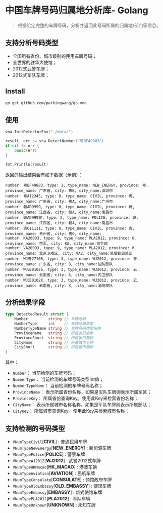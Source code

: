 # 中国车牌号码归属地分析库- Golang

> 根据给定完整的车牌号码，分析并返回此号码所属的归属地/部门等信息。

## 支持分析号码类型

- 全国所有省份、城市级别的民用车牌号码；
- 全世界的驻华大使馆；
- 2012式武警车牌；
- 2012式军队车牌；

## Install

```bash
go get github.com/parkingwang/go-vna
```

## 使用

```go
vna.InitDetectorEnv("./data/")

result, err := vna.DetectNumber("粤BF49883")
if nil != err {
    panic(err)
}

fmt.Println(result)
```

返回的输出结果会有如下数据（示例）：

```
number: 粤BF49883, type: 1, type_name: NEW_ENERGY, province: 粤, province_name: 广东省, city: 粤B, city_name:深圳市
number: 粤A12345, type: 0, type_name: CIVIL, province: 粤, province_name: 广东省, city: 粤A, city_name:广州市
number: 赣AD9999, type: 0, type_name: CIVIL, province: 赣, province_name: 江西省, city: 赣A, city_name:南昌市
number: 赣AD999警, type: 2, type_name: POLICE, province: 赣, province_name: 江西省, city: 赣A, city_name:南昌市
number: 贵O11111, type: 0, type_name: CIVIL, province: 贵, province_name: 贵州省, city: 贵O, city_name:
number: KA20003, type: 9, type_name: PLA2012, province: K, province_name: 空军, city: KA, city_name:司令部
number: VA20003, type: 9, type_name: PLA2012, province: V, province_name: 北京卫戍区, city: VA2, city_name:总后勤部总部
number: WJ粤7710B, type: 3, type_name: WJ2012, province: 粤, province_name: 广东省, city: B, city_name:边防部队
number: WJ云01026, type: 3, type_name: WJ2012, province: 云, province_name: 云南省, city: 6, city_name:内卫部队
number: WJ云0102X, type: 3, type_name: WJ2012, province: 云, province_name: 云南省, city: X, city_name:消防部队
```

## 分析结果字段

```go
type DetectedResult struct {
	Number         string // 车牌号码
	NumberType     int    // 车牌号码类型
	NumberTypeName string // 车牌号码类型名称
	ProvinceName   string // 所属省份全称
	ProvinceShort  string // 所属省份简称
	CityName       string // 所属城市全称
	CityShort      string // 所属城市简称
}
```

其中：

- `Number`： 当前检测的车牌号码；
- `NumberType`： 当前检测的车牌号码类型Int值；
- `NumberTypeName`： 当前检测的车牌号码名称；
- `ProvinceName`： 表示所属省份名称，如果是军队车牌则表示所属军区；
- `ProvinceKey`： 所属省份查询Key。使用此Key来检索省份名称；
- `CityName`： 表示所属城市名称名称，如果是军队车牌则表示所属部队；
- `CityKey`： 所属城市查询Key。使用此Key来检索城市名称；

## 支持检测的号码类型

- `VNumTypeCivil`[**CIVIL**]       : 普通民用车牌
- `VNumTypeNewEnergy`[**NEW_ENERGY**]   : 新能源车牌
- `VNumTypePolice`[**POLICE**]      : 警察车牌
- `VNumTypeWJ2012`[**WJ2012**]      : 武警2012式车牌
- `VNumTypeHKMacao`[**HK_MACAO**]     : 港澳车辆
- `VNumTypeAviation`[**AVIATION**]    : 民航车牌
- `VNumTypeConsulate`[**CONSULATE**]   : 领馆政府车牌
- `VNumTypeOldEmbassy`[**OLD_EMBASSY**]  : 使馆车牌
- `VNumTypeEmbassy`[**EMBASSY**]     : 新式使馆车牌
- `VNumTypePLA2012`[**PLA2012**]     : 军队车辆
- `VNumTypeUnknown`[**UNKNOWN**]     : 未知车牌
